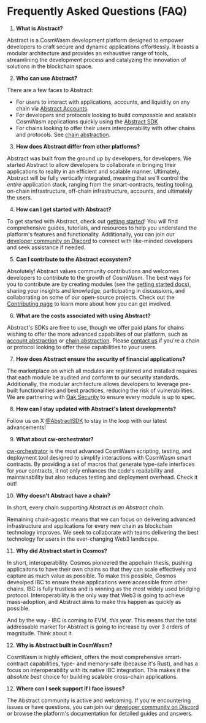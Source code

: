 # Frequently Asked Questions (FAQ)

1. **What is Abstract?**

Abstract is a CosmWasm development platform designed to empower developers to craft secure and dynamic applications
effortlessly. It boasts a modular architecture and provides an exhaustive range of tools, streamlining the development
process and catalyzing the innovation of solutions in the blockchain space.

2. **Who can use Abstract?**

There are a few faces to Abstract:

- For users to interact with applications, accounts, and liquidity on any chain via [Abstract Accounts](../framework/architecture.md).
- For developers and protocols looking to build composable and scalable CosmWasm applications quickly using the [Abstract SDK](../framework/abstract_sdk.md)
- For chains looking to offer their users interoperability with other chains and protocols. See [chain abstraction](../framework/chain_abstraction.md).

3. **How does Abstract differ from other platforms?**

Abstract was built from the ground up by developers, for developers. We started Abstract to allow developers to collaborate in bringing their applications to reality in an efficient and scalable manner. Ultimately, Abstract will be fully vertically integrated, meaning that we'll control the *entire* application stack, ranging from the smart-contracts, testing tooling, on-chain infrastructure, off-chain infrastructure, accounts, and ultimately the users.

4. **How can I get started with Abstract?**

To get started with Abstract, check out [getting started](../get_started/index.md)! You will find comprehensive
guides, tutorials, and resources to help you understand the platform's features and functionality. Additionally, you can
join our <a href="https://discord.com/invite/uch3Tq3aym" target="_blank">developer community on Discord</a> to connect
with like-minded developers and seek assistance if needed.

5. **Can I contribute to the Abstract ecosystem?**

Absolutely! Abstract values community contributions and welcomes developers to contribute to the growth of CosmWasm. The
best ways for you to contribute are by creating modules (see the [getting started docs](../get_started/index.md)),
sharing your insights and knowledge, participating in discussions, and collaborating on some of our open-source
projects. Check out the [Contributing page](../contributing.md) to learn more about how you can get involved.

6. **What are the costs associated with using Abstract?**

Abstract's SDKs are free to use, though we offer paid plans for chains wishing to offer the more advanced capabilites of our platform, such as [account abstraction](../framework/account_abstraction.md) or [chain abstraction](../framework/chain_abstraction.md). Please [contact us](../contact.md) if you're a chain or protocol looking to offer these capabilities to your users.

7. **How does Abstract ensure the security of financial applications?**

The marketplace on which all modules are registered and installed requires that each module be audited and conform to
our security standards. Additionally, the modular architecture allows developers to leverage pre-built functionalities
and best practices, reducing the risk of vulnerabilities. We are partnering
with <a href="https://www.oaksecurity.io/" target="_blank">Oak Security</a> to ensure every module is up to spec.

8. **How can I stay updated with Abstract's latest developments?**

Follow us on X <a href="https://x.com/AbstractSDK" target="_blank">@AbstractSDK</a> to stay in the loop with our latest advancements!

9. **What about cw-orchestrator?**

<a href="https://github.com/AbstractSDK/cw-orchestrator" target="_blank">cw-orchestrator</a> is the most advanced CosmWasm scripting,
testing, and deployment tool designed to simplify interactions with CosmWasm smart contracts. By providing a set of
macros that generate type-safe interfaces for your contracts, it not only enhances the code's readability and
maintainability but also reduces testing and deployment overhead. Check it out!

10. **Why doesn't Abstract have a chain?**

In short, every chain supporting Abstract *is an Abstract chain*.

Remaining chain-agostic means that we can focus on delivering advanced infrastructure and applications for every new chain as blockchain technology improves. We seek to collaborate with teams delivering the best technology for users in the ever-changing Web3 landscape.

11. **Why did Abstract start in Cosmos?**

In short, interoperability. Cosmos pioneered the appchain thesis, pushing applicaitons to have their own chains so that they can scale effectively and capture as much value as possible. To make this possible, Cosmos deveolped IBC to ensure these applications were accessible from other chains. IBC is fully trustless and is winning as the most widely used bridging protocol. Interoperability is the only way that Web3 is going to achieve mass-adoption, and Abstract aims to make this happen as quickly as possible.

And by the way - IBC is coming to EVM, *this year*. This means that the total addressable market for Abstract is going to increase by over 3 orders of magnitude. Think about it.

12. **Why is Abstract built in CosmWasm?**

CosmWasm is highly efficient, offers the most comprehensive smart-contract capabilities, type- and memory-safe (because it's Rust), and has a focus on interoperability with its native IBC integration. This makes it the *absolute best* choice for building scalable cross-chain applications.

12. **Where can I seek support if I face issues?**

The Abstract community is active and welcoming. If you're encountering issues or have questions, you can join our
<a href="https://discord.com/invite/uch3Tq3aym" target="_blank">developer community on Discord</a> or browse the
platform's documentation for detailed guides and answers.
